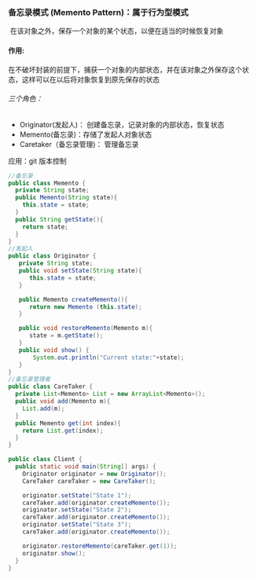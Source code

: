 ### 备忘录模式 (Memento Pattern)：属于行为型模式

​	在该对象之外，保存一个对象的某个状态，以便在适当的时候恢复对象

#### 作用:

在不破坏封装的前提下，捕获一个对象的内部状态，并在该对象之外保存这个状态，这样可以在以后将对象恢复到原先保存的状态

###### 三个角色：

- Originator(发起人)： 创建备忘录，记录对象的内部状态，恢复状态 
- Memento(备忘录)：存储了发起人对象状态 
- Caretaker（备忘录管理)： 管理备忘录

应用：git 版本控制

```java
//备忘录
public class Memento {
  private String state;
  public Memento(String state){
    this.state = state;
  }
  public String getState(){
    return state;
  }  
}
//发起人
public class Originator {
   private String state;
   public void setState(String state){
      this.state = state;
   }

   public Memento createMemento(){
      return new Memento (this.state);
   }

   public void restoreMemento(Memento m){
      state = m.getState();
   }
   public void show() {
	   System.out.println("Current state:"+state);
   }
}
//备忘录管理者
public class CareTaker {
  private List<Memento> List = new ArrayList<Memento>();
  public void add(Memento m){
    List.add(m);
  }
  public Memento get(int index){
    return List.get(index);
  }
}	

public class Client {
  public static void main(String[] args) {
    Originator originator = new Originator();
    CareTaker careTaker = new CareTaker();

    originator.setState("State 1");
    careTaker.add(originator.createMemento());
    originator.setState("State 2");
    careTaker.add(originator.createMemento());
    originator.setState("State 3");
    careTaker.add(originator.createMemento());

    originator.restoreMemento(careTaker.get(1));
    originator.show();
  }
}
```